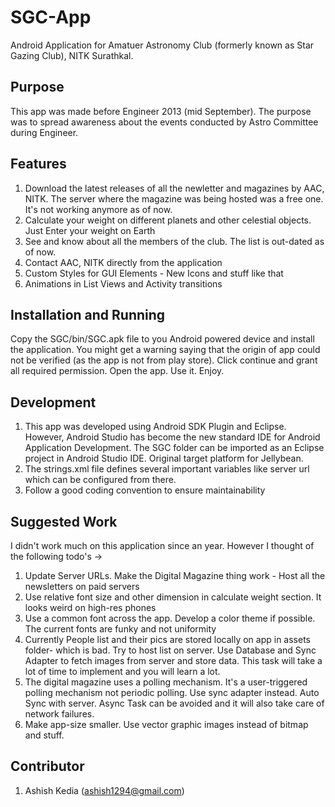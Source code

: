 SGC-App
=======

Android Application for Amatuer Astronomy Club (formerly known as Star Gazing Club), NITK Surathkal.

Purpose
-------

This app was made before Engineer 2013 (mid September). The purpose was to spread awareness about the events conducted by Astro Committee during Engineer.

Features
--------

1. Download the latest releases of all the newletter and magazines by AAC, NITK. The server where the magazine was being hosted was a free one. It's not working anymore as of now.
2. Calculate your weight on different planets and other celestial objects. Just Enter your weight on Earth
3. See and know about all the members of the club. The list is out-dated as of now.
4. Contact AAC, NITK directly from the application
5. Custom Styles for GUI Elements - New Icons and stuff like that
6. Animations in List Views and Activity transitions

Installation and Running
------------------------

Copy the SGC/bin/SGC.apk file to you Android powered device and install the application. You might get a warning saying that the origin of app could not be verified (as the app is not from play store). Click continue and grant all required permission. Open the app. Use it. Enjoy.

Development
-----------

1. This app was developed using Android SDK Plugin and Eclipse. However, Android Studio has become the new standard IDE for Android Application Development. The SGC folder can be imported as an Eclipse project in Android Studio IDE. Original target platform for Jellybean.
2. The strings.xml file defines several important variables like server url which can be configured from there.
3. Follow a good coding convention to ensure maintainability

Suggested Work
--------------

I didn't work much on this application since an year. However I thought of the following todo's ->

1. Update Server URLs. Make the Digital Magazine thing work - Host all the newsletters on paid servers
2. Use relative font size and other dimension in calculate weight section. It looks weird on high-res phones
3. Use a common font across the app. Develop a color theme if possible. The current fonts are funky and not uniformity
4. Currently People list and their pics are stored locally on app in assets folder- which is bad. Try to host list on server. Use Database and Sync Adapter to fetch images from server and store data. This task will take a lot of time to implement and you will learn a lot.
5. The digital magazine uses a polling mechanism. It's a user-triggered polling mechanism not periodic polling. Use sync adapter instead. Auto Sync with server. Async Task can be avoided and it will also take care of network failures.
6. Make app-size smaller. Use vector graphic images instead of bitmap and stuff.

Contributor
-----------

1. Ashish Kedia (ashish1294@gmail.com)
